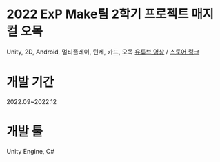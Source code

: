 # 2022 ExP Make팀 2학기 프로젝트 **매지컬 오목** 
Unity, 2D, Android, 멀티플레이, 턴제, 카드, 오목 [유튜브 영상](https://youtu.be/tbGnyxyPQ7c) / [스토어 링크](https://play.google.com/store/apps/details?id=com.ExPStudio.MagicalGomoku)
# 개발 기간 
2022.09~2022.12  
# 개발 툴
Unity Engine, C#
